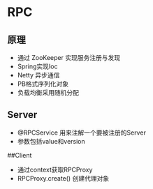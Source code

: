 # RPC

## 原理

- 通过 ZooKeeper 实现服务注册与发现
- Spring实现Ioc
- Netty 异步通信
- PB格式序列化对象
- 负载均衡采用随机分配
## Server

- @RPCService 用来注解一个要被注册的Server
- 参数包括value和version

##Client

- 通过context获取RPCProxy
- RPCProxy.create() 创建代理对象
